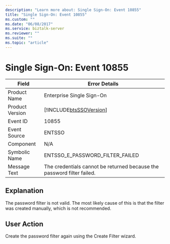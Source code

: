 ```yaml
---
description: "Learn more about: Single Sign-On: Event 10855"
title: "Single Sign-On: Event 10855"
ms.custom: ""
ms.date: "06/08/2017"
ms.service: biztalk-server
ms.reviewer: ""
ms.suite: ""
ms.topic: "article"
---
```

# Single Sign-On: Event 10855

| Field | Error Details|
|-----------------|------------------------------------------------------------------------|
|  Product Name   |                       Enterprise Single Sign-On                        |
| Product Version |       [!INCLUDE[btsSSOVersion](../includes/btsssoversion-md.md)]       |
|    Event ID     |                                 10855                                  |
|  Event Source   |                                 ENTSSO                                 |
|    Component    |                                  N/A                                   |
|  Symbolic Name  |                    ENTSSO_E_PASSWORD_FILTER_FAILED                     |
|  Message Text   | The credentials cannot be returned because the password filter failed. |

## Explanation  
 The password filter is not valid. The most likely cause of this is that the filter was created manually, which is not recommended.  

## User Action  
 Create the password filter again using the Create Filter wizard.
